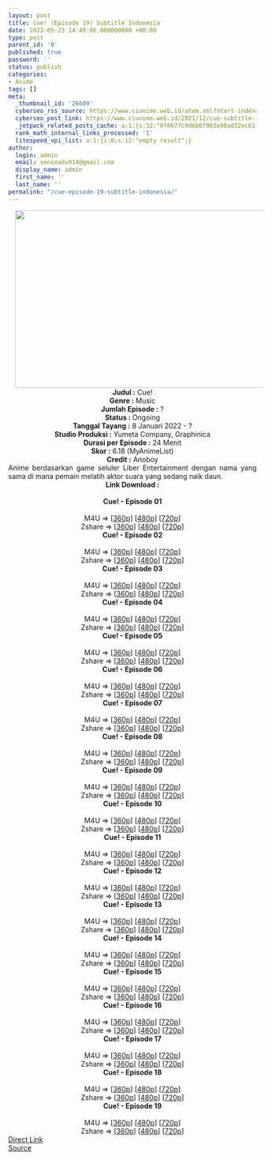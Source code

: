 ```yaml
---
layout: post
title: Cue! (Episode 19) Subtitle Indonesia
date: 2022-05-23 14:49:06.000000000 +00:00
type: post
parent_id: '0'
published: true
password: ''
status: publish
categories:
- Anime
tags: []
meta:
  _thumbnail_id: '26609'
  cyberseo_rss_source: https://www.ciunime.web.id/atom.xml?start-index=1
  cyberseo_post_link: https://www.ciunime.web.id/2021/12/cue-subtitle-indonesia.html
  _jetpack_related_posts_cache: a:1:{s:32:"8f6677c9d6b0f903e98ad32ec61f8deb";a:2:{s:7:"expires";i:1658634468;s:7:"payload";a:3:{i:0;a:1:{s:2:"id";i:27055;}i:1;a:1:{s:2:"id";i:26959;}i:2;a:1:{s:2:"id";i:26850;}}}}
  rank_math_internal_links_processed: '1'
  litespeed_vpi_list: a:1:{i:0;s:12:"empty result";}
author:
  login: admin
  email: senseads014@gmail.com
  display_name: admin
  first_name: ''
  last_name: ''
permalink: "/cue-episode-19-subtitle-indonesia/"
---
```

<div class="separator" style="clear: both; text-align: center;"><a href="https://blogger.googleusercontent.com/img/a/AVvXsEhytayBJyPAJiAXMX5JqxyAynAGbBH3phJf6omwqJ9x-ZQVIfLF8j_ox-13yVMNCrkyAyeRqeXNhZ1MX65ZfVhde6DKLjH_5jSTtdDV_jLNCDhcRGrTnJtaRQTn_CMoAH1SjM9TccvAGWobOtPQrQU_JawZE2KoGe0R1JE2N95HvXz00R1ragdcQHpQ=s1280" style="margin-left: 1em; margin-right: 1em;"><img border="0" data-original-height="720" data-original-width="1280" height="360" src="{{ site.baseurl }}/assets/2022/05/AVvXsEhytayBJyPAJiAXMX5JqxyAynAGbBH3phJf6omwqJ9x-ZQVIfLF8j_ox-13yVMNCrkyAyeRqeXNhZ1MX65ZfVhde6DKLjH_5jSTtdDV_jLNCDhcRGrTnJtaRQTn_CMoAH1SjM9TccvAGWobOtPQrQU_JawZE2KoGe0R1JE2N95HvXz00R1ragdcQHpQ=w640-h360" width="640" /></a></div>
<div class="separator" style="clear: both; text-align: center;"></div>
<div style="text-align: center;"><b>Judul</b><b><b> </b>:</b> Cue!</div>
<div style="text-align: center;"><b><b>Genre :</b></b> Music</div>
<div style="text-align: center;"><b>Jumlah Episode :</b> ?<br /><b>Status :&nbsp;</b>Ongoing<br /><b>Tanggal Tayang :</b> 8 Januari 2022 - ?<br /><b>Studio Produksi :</b>&nbsp;Yumeta Company, Graphinica<br /><b>Durasi per Episode :</b> 24 Menit</div>
<div style="text-align: center;"><b>Skor :</b> 6.18 (MyAnimeList)</div>
<div style="text-align: center;"><b>Credit :</b>&nbsp;Anoboy</div>
<div style="text-align: center;"></div>
<div style="text-align: justify;">Anime berdasarkan game seluler Liber Entertainment dengan nama yang sama di mana pemain melatih aktor suara yang sedang naik daun.</div>
<div style="text-align: justify;"></div>
<div style="text-align: justify;"></div>
<div style="text-align: center;">
<div style="text-align: center;">
<div style="text-align: left;">
<div style="text-align: center;"><b>Link Download :</b></div>
<div style="text-align: center;"><b><br /></b></div>
<div style="text-align: center;"><span style="text-align: left;"><b>Cue!&nbsp;</b></span><b>- Episode 01</b></div>
<div style="text-align: center;"><b><br /></b></div>
<div style="text-align: center;">M4U =&gt; [<a href="https://www.mp4upload.com/h9bmfjlhqeji" target="_blank" rel="noopener">360p</a>] [<a href="https://acefile.co/f/64689071/neonime_cue__-_01-480p-zip" target="_blank" rel="noopener">480p</a>] [<a href="https://acefile.co/f/64689066/neonime_cue__-_01-720p-zip" target="_blank" rel="noopener">720p</a>]</div>
<div style="text-align: center;">Zshare =&gt; [<a href="https://www106.zippyshare.com/v/gyX4f42B/file.html" target="_blank" rel="noopener">360p</a>] [<a href="https://www107.zippyshare.com/v/fHXixYIS/file.html" target="_blank" rel="noopener">480p</a>] [<a href="https://www81.zippyshare.com/v/0z5Z2ozu/file.html" target="_blank" rel="noopener">720p</a>]</div>
<div style="text-align: center;"></div>
<div style="text-align: center;">
<div><span style="text-align: left;"><b>Cue!&nbsp;</b></span><b>- Episode 02</b></div>
<div><b><br /></b></div>
<div>M4U =&gt; [<a href="https://www.mp4upload.com/55iy2iac1hw7" target="_blank" rel="noopener">360p</a>] [<a href="https://acefile.co/f/65396331/neonime_seragam-pelaut-neng-akebi-02-480p-zip" target="_blank" rel="noopener">480p</a>] [<a href="https://acefile.co/f/65396337/neonime_seragam-pelaut-neng-akebi-02-720p-zip" target="_blank" rel="noopener">720p</a>]</div>
<div>Zshare =&gt; [<a href="https://www69.zippyshare.com/v/IPG4poiw/file.html" target="_blank" rel="noopener">360p</a>] [<a href="https://www36.zippyshare.com/v/wxh3B8w2/file.html" target="_blank" rel="noopener">480p</a>] [<a href="https://www69.zippyshare.com/v/mpdr1ZrB/file.html" target="_blank" rel="noopener">720p</a>]</div>
<div></div>
<div>
<div><span style="text-align: left;"><b>Cue!&nbsp;</b></span><b>- Episode 03</b></div>
<div><b><br /></b></div>
<div>M4U =&gt; [<a href="https://www.mp4upload.com/lnsi1i3l12ty" target="_blank" rel="noopener">360p</a>] [<a href="https://acefile.co/f/65999599/neonime_cue__-_03-480p-zip" target="_blank" rel="noopener">480p</a>] [<a href="https://acefile.co/f/66000036/neonime_cue__-_03-720p-zip" target="_blank" rel="noopener">720p</a>]</div>
<div>Zshare =&gt; [<a href="https://www6.zippyshare.com/v/wNSKRE9R/file.html" target="_blank" rel="noopener">360p</a>] [<a href="https://www6.zippyshare.com/v/HtvEi9RR/file.html" target="_blank" rel="noopener">480p</a>] [<a href="https://www64.zippyshare.com/v/hffVwQJ8/file.html" target="_blank" rel="noopener">720p</a>]</div>
</div>
<div></div>
<div>
<div><span style="text-align: left;"><b>Cue!&nbsp;</b></span><b>- Episode 04</b></div>
<div><b><br /></b></div>
<div>M4U =&gt; [<a href="https://www.mp4upload.com/g8zcwz6kevbz" target="_blank" rel="noopener">360p</a>] [<a href="https://acefile.co/f/66584136/neonime_cue__-_04-480p-zip" target="_blank" rel="noopener">480p</a>] [<a href="https://acefile.co/f/66584568/neonime_cue__-_04-720p-zip" target="_blank" rel="noopener">720p</a>]</div>
<div>Zshare =&gt; [<a href="https://www14.zippyshare.com/v/oIxiSm55/file.html" target="_blank" rel="noopener">360p</a>] [<a href="https://www14.zippyshare.com/v/oxejkjCj/file.html" target="_blank" rel="noopener">480p</a>] [<a href="https://www26.zippyshare.com/v/R5R94FuJ/file.html" target="_blank" rel="noopener">720p</a>]</div>
</div>
<div></div>
<div>
<div><span style="text-align: left;"><b>Cue!&nbsp;</b></span><b>- Episode 05</b></div>
<div><b><br /></b></div>
<div>M4U =&gt; [<a href="https://www.mp4upload.com/vak1u4czzlm7" target="_blank" rel="noopener">360p</a>] [<a href="https://www.mp4upload.com/dznylcs8fbdm" target="_blank" rel="noopener">480p</a>] [<a href="https://www.mp4upload.com/1hqqaixh4wvh" target="_blank" rel="noopener">720p</a>]</div>
<div>Zshare =&gt; [<a href="https://www21.zippyshare.com/v/xBIMC1CC/file.html" target="_blank" rel="noopener">360p</a>] [<a href="https://www86.zippyshare.com/v/MRz75KL4/file.html" target="_blank" rel="noopener">480p</a>] [<a href="https://www9.zippyshare.com/v/j5sjbKFv/file.html" target="_blank" rel="noopener">720p</a>]</div>
</div>
<div></div>
<div>
<div><span style="text-align: left;"><b>Cue!&nbsp;</b></span><b>- Episode 06</b></div>
<div><b><br /></b></div>
<div>M4U =&gt; [<a href="https://www.mp4upload.com/mpba898akf5h" target="_blank" rel="noopener">360p</a>] [<a href="https://www.mp4upload.com/xn37f7lk8lis" target="_blank" rel="noopener">480p</a>] [<a href="https://www.mp4upload.com/ls0oj1zeeb5a" target="_blank" rel="noopener">720p</a>]</div>
<div>Zshare =&gt; [<a href="https://www2.zippyshare.com/v/euPLNQUF/file.html" target="_blank" rel="noopener">360p</a>] [<a href="https://www2.zippyshare.com/v/NRyZgQh8/file.html" target="_blank" rel="noopener">480p</a>] [<a href="https://www2.zippyshare.com/v/YCy9DKMD/file.html" target="_blank" rel="noopener">720p</a>]</div>
</div>
<div></div>
<div>
<div><span style="text-align: left;"><b>Cue!&nbsp;</b></span><b>- Episode 07</b></div>
<div><b><br /></b></div>
<div>M4U =&gt; [<a href="https://www.mp4upload.com/wrali94a53wm" target="_blank" rel="noopener">360p</a>] [<a href="https://www.mp4upload.com/yzzt4ez8u18k" target="_blank" rel="noopener">480p</a>] [<a href="https://www.mp4upload.com/37gndazpv1kf" target="_blank" rel="noopener">720p</a>]</div>
<div>Zshare =&gt; [<a href="https://www88.zippyshare.com/v/gGAp1Raq/file.html" target="_blank" rel="noopener">360p</a>] [<a href="https://www88.zippyshare.com/v/sdfKH8g1/file.html" target="_blank" rel="noopener">480p</a>] [<a href="https://www88.zippyshare.com/v/lyHAM25L/file.html" target="_blank" rel="noopener">720p</a>]</div>
</div>
<div></div>
<div>
<div><span style="text-align: left;"><b>Cue!&nbsp;</b></span><b>- Episode 08</b></div>
<div><b><br /></b></div>
<div>M4U =&gt; [<a href="https://www.mp4upload.com/mi2k7hz0o0xt" target="_blank" rel="noopener">360p</a>] [<a href="https://www.mp4upload.com/503n46iaj35r" target="_blank" rel="noopener">480p</a>] [<a href="https://www.mp4upload.com/ka22ncao1b64" target="_blank" rel="noopener">720p</a>]</div>
<div>Zshare =&gt; [<a href="https://www41.zippyshare.com/v/9Z2GwoxY/file.html" target="_blank" rel="noopener">360p</a>] [<a href="https://www41.zippyshare.com/v/K8TyIoty/file.html" target="_blank" rel="noopener">480p</a>] [<a href="https://www2.zippyshare.com/v/nfvYOhyp/file.html" target="_blank" rel="noopener">720p</a>]</div>
</div>
<div></div>
<div>
<div><span style="text-align: left;"><b>Cue!&nbsp;</b></span><b>- Episode 09</b></div>
<div><b><br /></b></div>
<div>M4U =&gt; [<a href="https://www.mp4upload.com/xsowqt44eb3h" target="_blank" rel="noopener">360p</a>] [<a href="https://www.mp4upload.com/np2e1s3mrz92" target="_blank" rel="noopener">480p</a>] [<a href="https://www.mp4upload.com/1pdkno2dkyv5" target="_blank" rel="noopener">720p</a>]</div>
<div>Zshare =&gt; [<a href="https://www43.zippyshare.com/v/pVd7P7YH/file.html" target="_blank" rel="noopener">360p</a>] [<a href="https://www43.zippyshare.com/v/I7LvWnwh/file.html" target="_blank" rel="noopener">480p</a>] [<a href="https://www119.zippyshare.com/v/HZA9OPTK/file.html" target="_blank" rel="noopener">720p</a>]</div>
</div>
<div></div>
<div>
<div><span style="text-align: left;"><b>Cue!&nbsp;</b></span><b>- Episode 10</b></div>
<div><b><br /></b></div>
<div>M4U =&gt; [<a href="https://www.mp4upload.com/gx4ifjvlf4br" target="_blank" rel="noopener">360p</a>] [<a href="https://www.mp4upload.com/tc73mqrw9ufu" target="_blank" rel="noopener">480p</a>] [<a href="https://www.mp4upload.com/78mywtf0iuao" target="_blank" rel="noopener">720p</a>]</div>
<div>Zshare =&gt; [<a href="https://www84.zippyshare.com/v/gzdT6Xlj/file.html" target="_blank" rel="noopener">360p</a>] [<a href="https://www84.zippyshare.com/v/bzB1IU1h/file.html" target="_blank" rel="noopener">480p</a>] [<a href="https://www83.zippyshare.com/v/6Zci77Uf/file.html" target="_blank" rel="noopener">720p</a>]</div>
</div>
<div></div>
<div>
<div><span style="text-align: left;"><b>Cue!&nbsp;</b></span><b>- Episode 11</b></div>
<div><b><br /></b></div>
<div>M4U =&gt; [<a href="http://www.solidfiles.com/v/NVrY45PZwdr55" target="_blank" rel="noopener">360p</a>] [<a href="http://www.solidfiles.com/v/2d4jwqrAj7K7Y" target="_blank" rel="noopener">480p</a>] [<a href="http://www.solidfiles.com/v/m2z82XZAAA8ZB" target="_blank" rel="noopener">720p</a>]</div>
<div>Zshare =&gt; [<a href="https://www98.zippyshare.com/v/jGcJoPKp/file.html" target="_blank" rel="noopener">360p</a>] [<a href="https://www98.zippyshare.com/v/okwbO2Ds/file.html" target="_blank" rel="noopener">480p</a>] [<a href="https://www98.zippyshare.com/v/IuDzve13/file.html" target="_blank" rel="noopener">720p</a>]</div>
</div>
<div></div>
<div>
<div><span style="text-align: left;"><b>Cue!&nbsp;</b></span><b>- Episode 12</b></div>
<div><b><br /></b></div>
<div>M4U =&gt; [<a href="https://www.mp4upload.com/o70ivt78ulsv" target="_blank" rel="noopener">360p</a>] [<a href="https://www.mp4upload.com/yevq7myx5pcc" target="_blank" rel="noopener">480p</a>] [<a href="https://www.mp4upload.com/hd51ngvgpgmm" target="_blank" rel="noopener">720p</a>]</div>
<div>Zshare =&gt; [<a href="https://www77.zippyshare.com/v/2chAA0xs/file.html" target="_blank" rel="noopener">360p</a>] [<a href="https://www77.zippyshare.com/v/gMZoZsoc/file.html" target="_blank" rel="noopener">480p</a>] [<a href="https://www28.zippyshare.com/v/uKLBHUdR/file.html" target="_blank" rel="noopener">720p</a>]</div>
</div>
<div></div>
<div>
<div><span style="text-align: left;"><b>Cue!&nbsp;</b></span><b>- Episode 13</b></div>
<div><b><br /></b></div>
<div>M4U =&gt; [<a href="http://www.solidfiles.com/v/pdLL72prX3naD" target="_blank" rel="noopener">360p</a>] [<a href="http://www.solidfiles.com/v/ZZPPnmY5wxBkN" target="_blank" rel="noopener">480p</a>] [<a href="http://www.solidfiles.com/v/8ZPPj2KGgX3e8" target="_blank" rel="noopener">720p</a>]</div>
<div>Zshare =&gt; [<a href="https://www111.zippyshare.com/v/dJSKB8Im/file.html" target="_blank" rel="noopener">360p</a>] [<a href="https://www111.zippyshare.com/v/TnTTQUxU/file.html" target="_blank" rel="noopener">480p</a>] [<a href="https://www111.zippyshare.com/v/sXKJnGjt/file.html" target="_blank" rel="noopener">720p</a>]</div>
</div>
<div></div>
<div>
<div><span style="text-align: left;"><b>Cue!&nbsp;</b></span><b>- Episode 14</b></div>
<div><b><br /></b></div>
<div>M4U =&gt; [<a href="http://www.solidfiles.com/v/kXzK6DqRZjxjm" target="_blank" rel="noopener">360p</a>] [<a href="http://www.solidfiles.com/v/6GXjkPrRQZXND" target="_blank" rel="noopener">480p</a>] [<a href="http://www.solidfiles.com/v/BVXK2yRDmP54w" target="_blank" rel="noopener">720p</a>]</div>
<div>Zshare =&gt; [<a href="https://www99.zippyshare.com/v/4lLdO1jc/file.html" target="_blank" rel="noopener">360p</a>] [<a href="https://www99.zippyshare.com/v/5rNkpbXX/file.html" target="_blank" rel="noopener">480p</a>] [<a href="https://www99.zippyshare.com/v/fzHFqEfV/file.html" target="_blank" rel="noopener">720p</a>]</div>
</div>
<div></div>
<div>
<div><span style="text-align: left;"><b>Cue!&nbsp;</b></span><b>- Episode 15</b></div>
<div><b><br /></b></div>
<div>M4U =&gt; [<a href="http://www.solidfiles.com/v/eWv8d3yqBjk4a" target="_blank" rel="noopener">360p</a>] [<a href="http://www.solidfiles.com/v/xVxK6m7nyA85v" target="_blank" rel="noopener">480p</a>] [<a href="http://www.solidfiles.com/v/3dWPvaDBpW5BZ" target="_blank" rel="noopener">720p</a>]</div>
<div>Zshare =&gt; [<a href="https://www57.zippyshare.com/v/79yBiwJV/file.html" target="_blank" rel="noopener">360p</a>] [<a href="https://www57.zippyshare.com/v/IeXnBk4K/file.html" target="_blank" rel="noopener">480p</a>] [<a href="https://www57.zippyshare.com/v/CD1aruxz/file.html" target="_blank" rel="noopener">720p</a>]</div>
</div>
<div></div>
<div>
<div><span style="text-align: left;"><b>Cue!&nbsp;</b></span><b>- Episode 16</b></div>
<div><b><br /></b></div>
<div>M4U =&gt; [<a href="http://www.solidfiles.com/v/BVp4Gjy84xd63" target="_blank" rel="noopener">360p</a>] [<a href="http://www.solidfiles.com/v/g68ZKRP7pnWKk" target="_blank" rel="noopener">480p</a>] [<a href="http://www.solidfiles.com/v/DeB4aK35PrAgd" target="_blank" rel="noopener">720p</a>]</div>
<div>Zshare =&gt; [<a href="https://www37.zippyshare.com/v/drJkT2A3/file.html" target="_blank" rel="noopener">360p</a>] [<a href="https://www37.zippyshare.com/v/YsHSqajX/file.html" target="_blank" rel="noopener">480p</a>] [<a href="https://www37.zippyshare.com/v/SPMB3Wht/file.html" target="_blank" rel="noopener">720p</a>]</div>
</div>
<div></div>
<div>
<div><span style="text-align: left;"><b>Cue!&nbsp;</b></span><b>- Episode 17</b></div>
<div><b><br /></b></div>
<div>M4U =&gt; [<a href="http://www.solidfiles.com/v/qdavd4kx7e6gm" target="_blank" rel="noopener">360p</a>] [<a href="http://www.solidfiles.com/v/NVpQVLKYKnraw" target="_blank" rel="noopener">480p</a>] [<a href="http://www.solidfiles.com/v/MWv83a82BPnrx" target="_blank" rel="noopener">720p</a>]</div>
<div>Zshare =&gt; [<a href="https://www96.zippyshare.com/v/bzo0McPb/file.html" target="_blank" rel="noopener">360p</a>] [<a href="https://www96.zippyshare.com/v/0rh65Qew/file.html" target="_blank" rel="noopener">480p</a>] [<a href="https://www73.zippyshare.com/v/6Xx0XqLI/file.html" target="_blank" rel="noopener">720p</a>]</div>
</div>
<div></div>
<div>
<div><span style="text-align: left;"><b>Cue!&nbsp;</b></span><b>- Episode 18</b></div>
<div><b><br /></b></div>
<div>M4U =&gt; [<a href="https://www.mp4upload.com/5hh8vggxv2tc" target="_blank" rel="noopener">360p</a>] [<a href="https://www.mp4upload.com/xkexrc7euevu" target="_blank" rel="noopener">480p</a>] [<a href="https://www.mp4upload.com/6jc3yn4ky5iz" target="_blank" rel="noopener">720p</a>]</div>
<div>Zshare =&gt; [<a href="https://www100.zippyshare.com/v/Nb5J8bMu/file.html" target="_blank" rel="noopener">360p</a>] [<a href="https://www100.zippyshare.com/v/L2p9Smk1/file.html" target="_blank" rel="noopener">480p</a>] [<a href="https://www100.zippyshare.com/v/12fAZ2Ag/file.html" target="_blank" rel="noopener">720p</a>]</div>
</div>
<div></div>
<div>
<div><span style="text-align: left;"><b>Cue!&nbsp;</b></span><b>- Episode 19</b></div>
<div><b><br /></b></div>
<div>M4U =&gt; [<a href="https://www.mp4upload.com/599owhay9ml5" target="_blank" rel="noopener">360p</a>] [<a href="https://www.mp4upload.com/m7tl97csvy11" target="_blank" rel="noopener">480p</a>] [<a href="https://www.mp4upload.com/1f4w5oksgaip" target="_blank" rel="noopener">720p</a>]</div>
<div>Zshare =&gt; [<a href="https://www11.zippyshare.com/v/MfGDq2Wh/file.html" target="_blank" rel="noopener">360p</a>] [<a href="https://www11.zippyshare.com/v/c0zjzoJ1/file.html" target="_blank" rel="noopener">480p</a>] [<a href="https://www7.zippyshare.com/v/zv8u2gwg/file.html" target="_blank" rel="noopener">720p</a>]</div>
</div>
</div>
</div>
</div>
</div>
<link rel="stylesheet" href="https://cdnjs.cloudflare.com/ajax/libs/font-awesome/4.7.0/css/font-awesome.min.css" />
<div class="divbtn"> <a href="https://handymansurrender.com/fihup8buzv?key=94550f7ce39444073321dde3b8782f97" class="btn"><i class="fa fa-download"></i> Direct Link</a> <br /><a href="https://www.ciunime.web.id/2021/12/cue-subtitle-indonesia.html">Source</a> </div>
